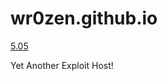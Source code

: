 # wr0zen.github.io
<a href="https://wr0zen.github.io/phwoar/index.html">5.05</a> 

Yet Another Exploit Host!
